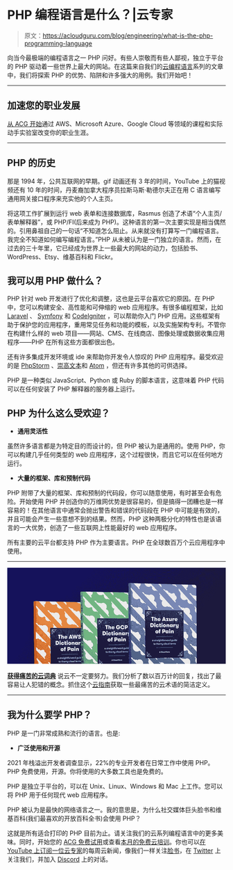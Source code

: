 # PHP 编程语言是什么？|云专家

> 原文：<https://acloudguru.com/blog/engineering/what-is-the-php-programming-language>

向当今最极端的编程语言之一 PHP 问好。有些人崇敬而有些人鄙视，独立于平台的 PHP 驱动着一些世界上最大的网站。在这篇来自我们的[云编程语言](https://learn.acloud.guru/series/programming-languages-for-the-cloud)系列的文章中，我们将探索 PHP 的优势、陷阱和许多强大的用例。我们开始吧！

* * *

## 加速您的职业发展

[从 ACG 开始](https://acloudguru.com/pricing)通过 AWS、Microsoft Azure、Google Cloud 等领域的课程和实际动手实验室改变你的职业生涯。

* * *

## PHP 的历史

那是 1994 年，公共互联网的早期。gif 动画还有 3 年的时间，YouTube 上的猫视频还有 10 年的时间，丹麦裔加拿大程序员拉斯马斯·勒德尔夫正在用 C 语言编写通用网关接口程序来充实他的个人主页。

将这项工作扩展到运行 web 表单和连接数据库，Rasmus 创造了术语“个人主页/表单解释器”，或 PHP/FI(后来成为 PHP)。这种语言的第一次主要实现是相当偶然的。引用鼻祖自己的一句话“不知道怎么阻止。从来就没有打算写一门编程语言。我完全不知道如何编写编程语言。”PHP 从未被认为是一门独立的语言。然而，在过去的三十年里，它已经成为世界上一些最大的网站的动力，包括脸书、WordPress、Etsy、维基百科和 Flickr。

## **我可以用 PHP 做什么？**

PHP 针对 web 开发进行了优化和调整，这也是云平台喜欢它的原因。在 PHP 中，您可以构建安全、高性能和可伸缩的 web 应用程序。有很多编程框架，比如 [Laravel](https://laravel.com/) 、 [Symfony](https://symfony.com/) 和 [CodeIgniter](https://www.codeigniter.com/) ，可以帮助你入门 PHP 应用。这些框架有助于保护您的应用程序，重用常见任务和功能的模板，以及实施架构专利。不管你在构建什么样的 web 项目——网站、CMS、在线商店、图像处理或数据收集应用程序——PHP 在所有这些方面都很出色。

还有许多集成开发环境或 ide 来帮助你开发令人惊叹的 PHP 应用程序。最受欢迎的是 [PhpStorm](https://www.jetbrains.com/phpstorm/) 、[崇高文本](https://www.sublimetext.com/)和 [Atom](https://atom.io/) ，但还有许多其他的可供选择。

PHP 是一种类似 JavaScript、Python 或 Ruby 的脚本语言，这意味着 PHP 代码可以在任何安装了 PHP 解释器的服务器上运行。

## **PHP 为什么这么受欢迎？**

*   **通用灵活性**

虽然许多语言都是为特定目的而设计的，但 PHP 被认为是通用的。使用 PHP，你可以构建几乎任何类型的 web 应用程序，这个过程很快，而且它可以在任何地方运行。

*   **大量的框架、库和预制代码**

PHP 附带了大量的框架、库和预制的代码段，你可以随意使用，有时甚至会有危险。开始使用 PHP 并创造你的万维网优势是很容易的，但是搞得一团糟也是一样容易的！在其他语言中通常会抛出警告和错误的代码段在 PHP 中可能是有效的，并且可能会产生一些意想不到的结果。然而，PHP 这种两极分化的特性也是该语言的一大优势，创造了一些互联网上性能最好的 web 应用程序。

所有主要的云平台都支持 PHP 作为主要语言。PHP 在全球数百万个云应用程序中使用。

* * *

[![Complete guide to the Cloud and Dictionary ](img/93ebf63b88ab7fbd48705a01952ba688.png)](https://get.acloudguru.com/cloud-dictionary-of-pain)

[**获得痛苦的云词典**](https://get.acloudguru.com/cloud-dictionary-of-pain)
说云不一定要努力。我们分析了数以百万计的回复，找出了最容易让人犯错的概念。抓住这个[云指南](https://get.acloudguru.com/cloud-dictionary-of-pain)获取一些最痛苦的云术语的简洁定义。

* * *

## **我为什么要学 PHP？**

PHP 是一门非常成熟和流行的语言。也是:

*   **广泛使用和开源**

2021 年栈溢出开发者调查显示，22%的专业开发者在日常工作中使用 PHP。PHP 免费使用，开源。你将使用的大多数工具也是免费的。

PHP 是独立于平台的，可以在 Unix、Linux、Windows 和 Mac 上工作。您可以将 PHP 用于任何现代 web 应用程序。

PHP 被认为是最快的网络语言之一。我的意思是，为什么社交媒体巨头脸书和维基百科(我们最喜欢的开放百科全书)会使用 PHP？

这就是所有适合打印的 PHP 目前为止。请关注我们的云系列编程语言中的更多美味。同时，开始您的 [ACG 免费试用](https://acloudguru.com/pricing)或查看[本月的免费云培训](https://acloudguru.com/blog/news/whats-free-at-acg)。你也可以[在 YouTube 上订阅一位云专家](https://www.youtube.com/c/AcloudGuru/?sub_confirmation=1)的每周云新闻，像我们一样关注[脸书](https://www.facebook.com/acloudguru)，在 [Twitter](https://twitter.com/acloudguru) 上关注我们，并加入 [Discord](http://discord.gg/acloudguru) 上的对话。